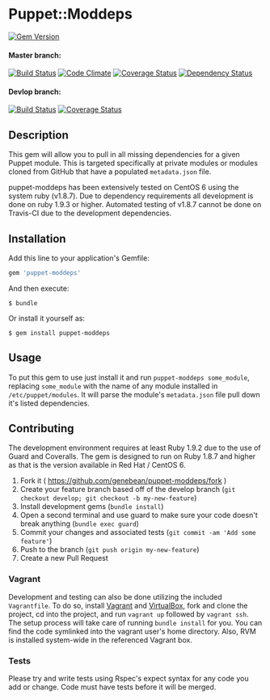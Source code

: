 # Puppet::Moddeps

[![Gem Version][gem-v-img]][gem-version]

#### Master branch:
[![Build Status][travis-img-master]][travis-ci]
[![Code Climate][cc-img]][code-climate]
[![Coverage Status][coveralls-img-master]][coveralls-master]
[![Dependency Status][gemnasium-img]][gemnasium]

#### Devlop branch:
[![Build Status][travis-img-develop]][travis-ci]
[![Coverage Status][coveralls-img-develop]][coveralls-develop]

## Description

This gem will allow you to pull in all missing dependencies for a given Puppet
module. This is targeted specifically at private modules or modules cloned from
GitHub that have a populated `metadata.json` file.

puppet-moddeps has been extensively tested on CentOS 6 using the system ruby
(v1.8.7). Due to dependency requirements all development is done on ruby 1.9.3
or higher. Automated testing of v1.8.7 cannot be done on Travis-CI due to the
development dependencies.

## Installation

Add this line to your application's Gemfile:

```ruby
gem 'puppet-moddeps'
```

And then execute:

    $ bundle

Or install it yourself as:

    $ gem install puppet-moddeps

## Usage

To put this gem to use just install it and run `puppet-moddeps some_module`,
replacing `some_module` with the name of any module installed in
`/etc/puppet/modules`. It will parse the module's `metadata.json` file pull down
it's listed dependencies.

## Contributing

The development environment requires at least Ruby 1.9.2 due to the use of Guard
and Coveralls.  The gem is designed to run on Ruby 1.8.7 and higher as that is
the version available in Red Hat / CentOS 6.

1. Fork it ( https://github.com/genebean/puppet-moddeps/fork )
2. Create your feature branch based off of the develop branch
   (`git checkout develop; git checkout -b my-new-feature`)
3. Install development gems (`bundle install`)
4. Open a second terminal and use guard to make sure your code doesn't break anything
   (`bundle exec guard`)
5. Commit your changes and associated tests (`git commit -am 'Add some feature'`)
6. Push to the branch (`git push origin my-new-feature`)
7. Create a new Pull Request

### Vagrant

Development and testing can also be done utilizing the included `Vagrantfile`.
To do so, install [Vagrant][vagrant] and [VirtualBox][vbox], fork and clone the
project, cd into the project, and run `vagrant up` followed by `vagrant ssh`.
The setup process will take care of running `bundle install` for you. You
can find the code symlinked into the vagrant user's home directory. Also, RVM
is installed system-wide in the referenced Vagrant box.

### Tests

Please try and write tests using Rspec's expect syntax for any code you add or change.
Code must have tests before it will be merged.


[code-climate]: https://codeclimate.com/github/genebean/puppet-moddeps
[cc-img]: https://img.shields.io/codeclimate/github/genebean/puppet-moddeps.svg
[coveralls-master]: https://coveralls.io/r/genebean/puppet-moddeps?branch=master
[coveralls-develop]: https://coveralls.io/r/genebean/puppet-moddeps?branch=develop
[coveralls-img-master]: https://img.shields.io/coveralls/genebean/puppet-moddeps/master.svg
[coveralls-img-develop]: https://img.shields.io/coveralls/genebean/puppet-moddeps/develop.svg
[gem-v-img]: https://badge.fury.io/rb/puppet-moddeps.svg
[gem-version]: http://badge.fury.io/rb/puppet-moddeps
[gemnasium-img]: https://img.shields.io/gemnasium/genebean/puppet-moddeps.svg
[gemnasium]: https://gemnasium.com/genebean/puppet-moddeps
[rvm]: http://rvm.io
[travis-ci]: https://travis-ci.org/genebean/puppet-moddeps
[travis-img-master]: https://img.shields.io/travis/genebean/puppet-moddeps/master.svg
[travis-img-develop]: https://img.shields.io/travis/genebean/puppet-moddeps/develop.svg
[vbox]: https://www.virtualbox.org
[vagrant]: https://www.vagrantup.com

